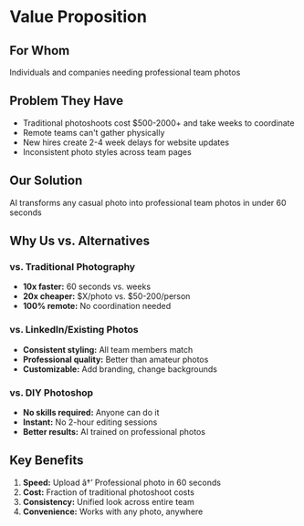 # Value Proposition

## For Whom
Individuals and companies needing professional team photos

## Problem They Have
- Traditional photoshoots cost $500-2000+ and take weeks to coordinate
- Remote teams can't gather physically
- New hires create 2-4 week delays for website updates
- Inconsistent photo styles across team pages

## Our Solution
AI transforms any casual photo into professional team photos in under 60 seconds

## Why Us vs. Alternatives

### vs. Traditional Photography
- **10x faster:** 60 seconds vs. weeks
- **20x cheaper:** $X/photo vs. $50-200/person
- **100% remote:** No coordination needed

### vs. LinkedIn/Existing Photos
- **Consistent styling:** All team members match
- **Professional quality:** Better than amateur photos
- **Customizable:** Add branding, change backgrounds

### vs. DIY Photoshop
- **No skills required:** Anyone can do it
- **Instant:** No 2-hour editing sessions
- **Better results:** AI trained on professional photos

## Key Benefits
1. **Speed:** Upload â†’ Professional photo in 60 seconds
2. **Cost:** Fraction of traditional photoshoot costs
3. **Consistency:** Unified look across entire team
4. **Convenience:** Works with any photo, anywhere